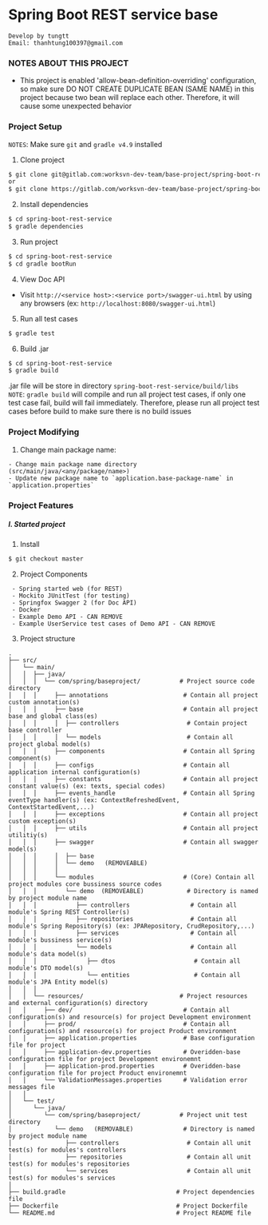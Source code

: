 # Spring Boot REST service base  
`Develop by tungtt`  
`Email: thanhtung100397@gmail.com`

### NOTES ABOUT THIS PROJECT  
 - This project is enabled 'allow-bean-definition-overriding' configuration, so make sure DO NOT CREATE DUPLICATE BEAN (SAME NAME) 
 in this project because two bean will replace each other. Therefore, it will cause some unexpected behavior

### Project Setup  
`NOTES`: Make sure `git` and `gradle v4.9` installed 
1. Clone project  
```bash
$ git clone git@gitlab.com:worksvn-dev-team/base-project/spring-boot-rest-service.git (ssh)
or
$ git clone https://gitlab.com/worksvn-dev-team/base-project/spring-boot-rest-service.git (https)
```

2. Install dependencies  
```bash
$ cd spring-boot-rest-service
$ gradle dependencies
```

3. Run project  
```bash
$ cd spring-boot-rest-service
$ cd gradle bootRun
```

4. View Doc API  
- Visit `http://<service host>:<service port>/swagger-ui.html` by using any browsers
(ex: `http://localhost:8080/swagger-ui.html`)

5. Run all test cases
```bash
$ gradle test
```

6. Build .jar  
```bash
$ cd spring-boot-rest-service
$ gradle build
```  
.jar file will be store in directory `spring-boot-rest-service/build/libs`  
`NOTE`: `gradle build` will compile and run all project test cases, if only one test case fail, build will fail immediately. 
Therefore, please run all project test cases before build to make sure there is no build issues

### Project Modifying  
1. Change main package name:
````
- Change main package name directory (src/main/java/<any/package/name>)
- Update new package name to `application.base-package-name` in `application.properties`
````

### Project Features  
##### I. Started project  
1. Install  
```bash
$ git checkout master
```

2. Project Components  
````
 - Spring started web (for REST)
 - Mockito JUnitTest (for testing)
 - Springfox Swagger 2 (for Doc API)
 - Docker
 - Example Demo API - CAN REMOVE
 - Example UserService test cases of Demo API - CAN REMOVE
````

3. Project structure  
````
.              
├── src/                                   
│   └── main/                                
│   │  ├── java/
│   │  │  └── com/spring/baseproject/           # Project source code directory
│   │  │     ├── annotations                     # Contain all project custom annotation(s)
│   │  │     ├── base                            # Contain all project base and global class(es)
│   │  │     │  ├── controllers                   # Contain project base controller
│   │  │     │  └── models                        # Contain all project global model(s)
│   │  │     ├── components                      # Contain all Spring component(s)
│   │  │     ├── configs                         # Contain all application internal configuration(s)
│   │  │     ├── constants                       # Contain all project constant value(s) (ex: texts, special codes)
│   │  │     ├── events_handle                   # Contain all Spring eventType handler(s) (ex: ContextRefreshedEvent, ContextStartedEvent,...)
│   │  │     ├── exceptions                      # Contain all project custom exception(s)
│   │  │     ├── utils                           # Contain all project utilitiy(s)
│   │  │     ├── swagger                         # Contain all swagger model(s)
│   │  │     │  ├── base
│   │  │     │  └── demo   (REMOVEABLE)
│   │  │     │ 
│   │  │     └── modules                         # (Core) Contain all project modules core bussiness source codes
│   │  │        └── demo  (REMOVEABLE)            # Directory is named by project module name
│   │  │           ├── controllers                 # Contain all module's Spring REST Controller(s)     
│   │  │           ├── repositories                # Contain all module's Spring Repository(s) (ex: JPARepository, CrudRepository,...) 
│   │  │           ├── services                    # Contain all module's bussiness service(s)
│   │  │           └── models                      # Contain all module's data model(s)  
│   │  │              ├── dtos                      # Contain all module's DTO model(s) 
│   │  │              └── entities                  # Contain all module's JPA Entity model(s)
│   │  │                                        
│   │  └── resources/                           # Project resources and external configuration(s) directory
│   │     ├── dev/                               # Contain all configuration(s) and resource(s) for project Development environment
│   │     ├── prod/                              # Contain all configuration(s) and resource(s) for project Product environment
│   │     ├── application.properties             # Base configuration file for project
│   │     ├── application-dev.properties         # Overidden-base configuration file for project Development environemnt
│   │     ├── application-prod.properties        # Overidden-base configuration file for project Product environemnt
│   │     └── ValidationMessages.properties      # Validation error messages file
│   │
│   └── test/                                                               
│      └── java/                              
│         └── com/spring/baseproject/           # Project unit test directory          
│            └── demo   (REMOVABLE)              # Directory is named by project module name                         
│               ├── controllers                   # Contain all unit test(s) for modules's controllers    
│               ├── repositories                  # Contain all unit test(s) for modules's repositories 
│               └── services                      # Contain all unit test(s) for modules's services 
│                                                                               
├── build.gradle                               # Project dependencies file
├── Dockerfile                                 # Project Dockerfile 
└── README.md                                  # Project README file 
````